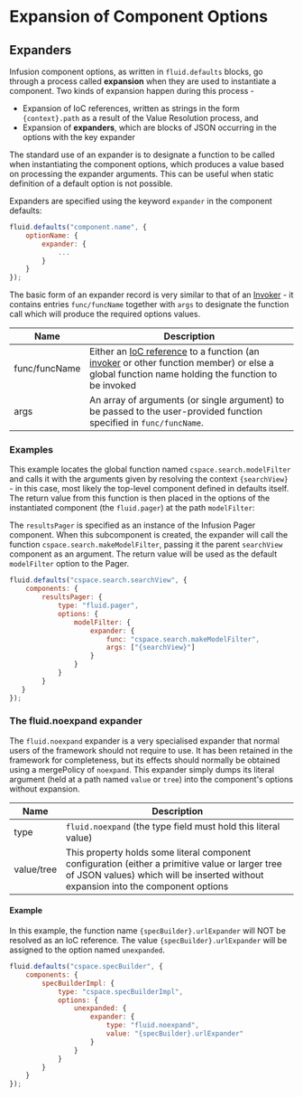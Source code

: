 # Expansion of Component Options #

## Expanders ##

Infusion component options, as written in `fluid.defaults` blocks, go through a process called **expansion** when they are used to instantiate a component. Two kinds of expansion happen during this process -

* Expansion of IoC references, written as strings in the form `{context}.path` as a result of the Value Resolution process, and
* Expansion of **expanders**, which are blocks of JSON occurring in the options with the key expander

The standard use of an expander is to designate a function to be called when instantiating the component options, which produces a value based on processing the expander arguments. This can be useful when static definition of a default option is not possible.

Expanders are specified using the keyword `expander` in the component defaults:

```javascript
fluid.defaults("component.name", {
    optionName: {
        expander: {
            ...
        }
    }
});
```

The basic form of an expander record is very similar to that of an [Invoker](Invokers.md) - it contains entries `func/funcName` together with `args` to designate the function call which will produce the required options values.

<table>
    <thead>
        <tr>
            <th>Name</th>
            <th>Description</th>
        </tr>
    </thead>
    <tbody>
        <tr>
            <td>func/funcName</td>
            <td>
                Either an <a href="IoCReferences.md">IoC reference</a> to a function (an <a href="Invokers.md">invoker</a> or other function member) or else a global function name holding the function to be invoked
            </td>
        </tr>
        <tr>
            <td>args</td>
            <td>
                An array of arguments (or single argument) to be passed to the user-provided function specified in <code>func/funcName</code>.
            </td>
        </tr>
    </tbody>
</table>

### Examples ###

This example locates the global function named `cspace.search.modelFilter` and calls it with the arguments given by resolving the context `{searchView}` - in this case, most likely the top-level component defined in defaults itself. The return value from this function is then placed in the options of the instantiated component (the `fluid.pager`) at the path `modelFilter`:

The `resultsPager` is specified as an instance of the Infusion Pager component. When this subcomponent is created, the expander will call the function `cspace.search.makeModelFilter`, passing it the parent `searchView` component as an argument. The return value will be used as the default `modelFilter` option to the Pager.

```javascript
fluid.defaults("cspace.search.searchView", {
    components: {
        resultsPager: {
            type: "fluid.pager",
            options: {
                modelFilter: {
                    expander: {
                        func: "cspace.search.makeModelFilter",
                        args: ["{searchView}"]
                    }
                }
            }
        }
   }
});
```

### The fluid.noexpand expander ###

The `fluid.noexpand` expander is a very specialised expander that normal users of the framework should not require to use. It has been retained in the framework for completeness, but its effects should normally be obtained using a mergePolicy of `noexpand`. This expander simply dumps its literal argument (held at a path named `value` or `tree`) into the component's options without expansion.

<table>
    <thead>
        <tr>
            <th>Name</th>
            <th>Description</th>
        </tr>
    </thead>
    <tbody>
        <tr>
            <td>type</td>
            <td>
                <code>fluid.noexpand</code> (the type field must hold this literal value)
            </td>
        </tr>
        <tr>
            <td>value/tree</td>
            <td>
                This property holds some literal component configuration (either a primitive value or larger tree of JSON values) which will be inserted without expansion into the component options
            </td>
        </tr>
    </tbody>
</table>

#### Example #####

In this example, the function name `{specBuilder}.urlExpander` will NOT be resolved as an IoC reference. The value `{specBuilder}.urlExpander` will be assigned to the option named `unexpanded`.

```javascript
fluid.defaults("cspace.specBuilder", {
    components: {
        specBuilderImpl: {
            type: "cspace.specBuilderImpl",
            options: {
                unexpanded: {
                    expander: {
                        type: "fluid.noexpand",
                        value: "{specBuilder}.urlExpander"
                    }
                }
            }
        }
    }
});
```


